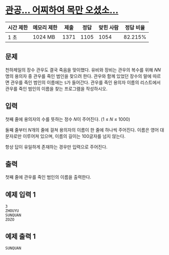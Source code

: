 # [관공... 어찌하여 목만 오셨소...](https://www.acmicpc.net/problem/30501)

| 시간 제한 | 메모리 제한 | 제출 | 정답 | 맞힌 사람 | 정답 비율 |
| --- | --- | --- | --- | --- | --- |
| 1 초 | 1024 MB | 1371 | 1105 | 1054 | 82.215% |

## 문제

천하제일의 장수 관우도 결국 죽음을 맞이했다. 유비와 장비는 관우의 복수를 위해 𝑁$N$명의 용의자 중 관우를 죽인 범인을 찾으려 한다. 관우와 함께 있었던 장수의 말에 따르면 관우를 죽인 범인의 이름에는 `S`가 들어간다. 관우를 죽인 용의자 이름의 리스트에서 관우를 죽인 범인의 이름을 찾는 프로그램을 작성하시오.

## 입력

첫째 줄에 용의자의 수를 뜻하는 정수 𝑁이 주어진다. (1 ≤ 𝑁 ≤ 1000)

둘째 줄부터 𝑁개의 줄에 걸쳐 용의자의 이름이 한 줄에 하나씩 주어진다. 이름은 영어 대문자로만 이루어져 있으며, 이름의 길이는 100글자를 넘지 않는다.

항상 답이 유일하게 존재하는 경우만 입력으로 주어진다.

## 출력

첫째 줄에 관우를 죽인 범인의 이름을 출력한다.

## 예제 입력 1

```
3
ZHOUYU
SUNQUAN
ZOZO

```

## 예제 출력 1

```
SUNQUAN
```
